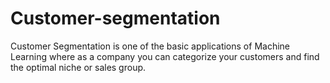 # Customer-segmentation
Customer Segmentation is one of the basic applications of Machine Learning where as a company you can categorize your customers and find the optimal niche or sales group.
